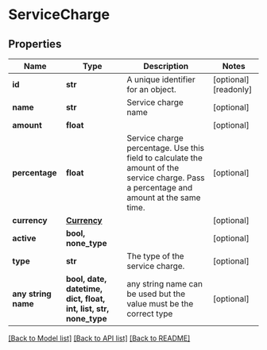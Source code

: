# ServiceCharge


## Properties
Name | Type | Description | Notes
------------ | ------------- | ------------- | -------------
**id** | **str** | A unique identifier for an object. | [optional] [readonly] 
**name** | **str** | Service charge name | [optional] 
**amount** | **float** |  | [optional] 
**percentage** | **float** | Service charge percentage. Use this field to calculate the amount of the service charge. Pass a percentage and amount at the same time. | [optional] 
**currency** | [**Currency**](Currency.md) |  | [optional] 
**active** | **bool, none_type** |  | [optional] 
**type** | **str** | The type of the service charge. | [optional] 
**any string name** | **bool, date, datetime, dict, float, int, list, str, none_type** | any string name can be used but the value must be the correct type | [optional]

[[Back to Model list]](../../README.md#documentation-for-models) [[Back to API list]](../../README.md#documentation-for-api-endpoints) [[Back to README]](../../README.md)


